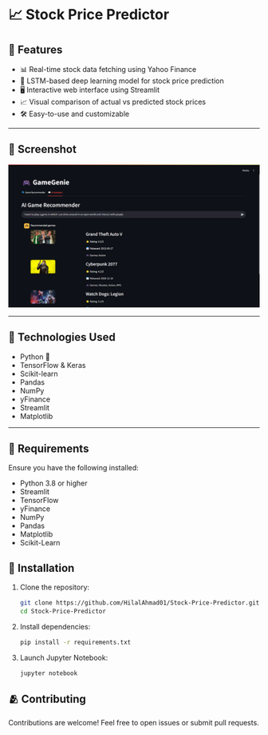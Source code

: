 # 📈 Stock Price Predictor



## 🚀 Features

- 📊 Real-time stock data fetching using Yahoo Finance  
- 🤖 LSTM-based deep learning model for stock price prediction  
- 🖥️ Interactive web interface using Streamlit  
- 📈 Visual comparison of actual vs predicted stock prices  
- 🛠️ Easy-to-use and customizable  

---

## 📸 Screenshot
![App Screenshot](https://raw.githubusercontent.com/HilalAhmad01/Game-Genie/main/Game_Genie/Screenshot2.png)

---

## 🧠 Technologies Used

- Python 🐍  
- TensorFlow & Keras  
- Scikit-learn  
- Pandas  
- NumPy  
- yFinance  
- Streamlit  
- Matplotlib  

---

## 📝 Requirements

Ensure you have the following installed:

- Python 3.8 or higher
- Streamlit
- TensorFlow
- yFinance
- NumPy
- Pandas
- Matplotlib
- Scikit-Learn



## 🤖 Installation
1. Clone the repository:
    ```bash
    git clone https://github.com/HilalAhmad01/Stock-Price-Predictor.git
    cd Stock-Price-Predictor
    ```
2. Install dependencies:
    ```bash
    pip install -r requirements.txt
    ```
3. Launch Jupyter Notebook:
    ```bash
    jupyter notebook
    ```

   

## 🫂 Contributing
Contributions are welcome! Feel free to open issues or submit pull requests.




